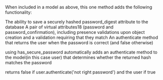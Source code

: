 When included in a model as above, this one method adds the following functionality:

The ability to save a securely hashed password_digest attribute to the database
A pair of virtual attributes18 (password and password_confirmation), including presence validations upon object creation and a validation requiring that they match
An authenticate method that returns the user when the password is correct (and false otherwise)


using has_secure_password automatically adds an authenticate method to the model(in this case user) that determines whether the returned hash matches the password

returns false if user.authenticate('not right password') and the user if true 